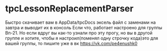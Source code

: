 # tpcLessonReplacementParser
Быстро скачивает вам в AppData/tpcDocs эксель файл с заменами на завтра и выводит их в консоль
Если что, работает настроено для группы Вп-21.
Но если вдруг вы как-то узнали про эту прогу, но вы в другой группе и хотите, чтобы я настроил(поменял одну строчку кода)это для вашей группы, то пишите уже в вк
https://vk.com/pe4enushk0
